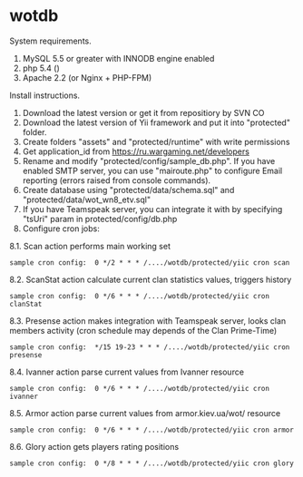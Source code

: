 wotdb
=====

System requirements.
  1. MySQL 5.5 or greater with INNODB engine enabled
  2. php 5.4 ()
  3. Apache 2.2 (or Nginx + PHP-FPM)


Install instructions.

  1. Download the latest version or get it from repositiory by SVN CO
  2. Download the latest version of Yii framework and put it into "protected" folder.
  3. Create folders "assets" and "protected/runtime" with write permissions
  4. Get application_id from https://ru.wargaming.net/developers
  5. Rename and modify "protected/config/sample_db.php". If you have enabled SMTP server, you can use "mairoute.php" to configure Email reporting (errors raised from console commands).
  6. Create database using  "protected/data/schema.sql" and "protected/data/wot_wn8_etv.sql"
  7. If you have Teamspeak server, you can integrate it with by specifying "tsUri" param in protected/config/db.php
  8. Configure cron jobs: 
  
  8.1. Scan action performs main working set

    sample cron config:  0 */2 * * * /..../wotdb/protected/yiic cron scan

  8.2. ScanStat action calculate current clan statistics values, triggers history
  
    sample cron config:  0 */6 * * * /..../wotdb/protected/yiic cron clanStat

  8.3. Presense action makes integration with Teamspeak server, looks clan members activity (cron schedule may depends of the Clan Prime-Time)
  
    sample cron config:  */15 19-23 * * * /..../wotdb/protected/yiic cron presense

  8.4. Ivanner action parse current values from Ivanner resource
  
    sample cron config:  0 */6 * * * /..../wotdb/protected/yiic cron ivanner

  8.5. Armor action parse current values from armor.kiev.ua/wot/ resource
  
    sample cron config:  0 */6 * * * /..../wotdb/protected/yiic cron armor
    
  8.6. Glory action gets players rating positions
  
    sample cron config:  0 */8 * * * /..../wotdb/protected/yiic cron glory